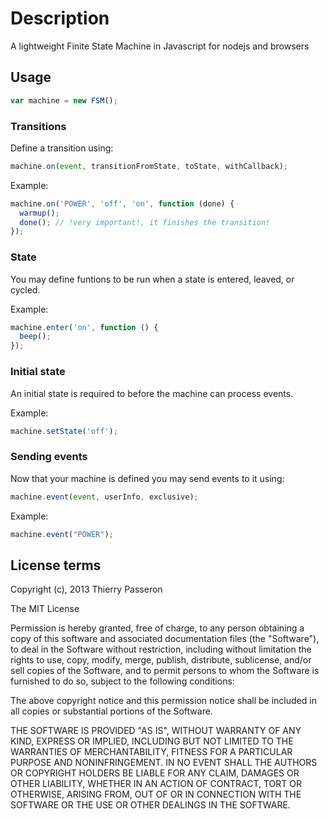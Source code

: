# Description

A lightweight Finite State Machine in Javascript for nodejs and browsers

## Usage

```js  
var machine = new FSM();
```

### Transitions

Define a transition using:
```js  
machine.on(event, transitionFromState, toState, withCallback);
```

Example:
```js  
machine.on('POWER', 'off', 'on', function (done) {
  warmup();
  done(); // !very important!, it finishes the transition!
});
```

### State

You may define funtions to be run when a state is entered, leaved, or cycled.

Example:
```js  
machine.enter('on', function () {
  beep();
});
```

### Initial state

An initial state is required to before the machine can process events.

Example:
```js  
machine.setState('off');
```


### Sending events

Now that your machine is defined you may send events to it using:

```js  
machine.event(event, userInfo, exclusive);
```

Example:
```js  
machine.event("POWER");
```


## License terms

Copyright (c), 2013 Thierry Passeron

The MIT License

Permission is hereby granted, free of charge, to any person obtaining a copy of this software and associated documentation files (the "Software"), to deal in the Software without restriction, including without limitation the rights to use, copy, modify, merge, publish, distribute, sublicense, and/or sell copies of the Software, and to permit persons to whom the Software is furnished to do so, subject to the following conditions:

The above copyright notice and this permission notice shall be included in all copies or substantial portions of the Software.

THE SOFTWARE IS PROVIDED "AS IS", WITHOUT WARRANTY OF ANY KIND, EXPRESS OR IMPLIED, INCLUDING BUT NOT LIMITED TO THE WARRANTIES OF MERCHANTABILITY, FITNESS FOR A PARTICULAR PURPOSE AND NONINFRINGEMENT. IN NO EVENT SHALL THE AUTHORS OR COPYRIGHT HOLDERS BE LIABLE FOR ANY CLAIM, DAMAGES OR OTHER LIABILITY, WHETHER IN AN ACTION OF CONTRACT, TORT OR OTHERWISE, ARISING FROM, OUT OF OR IN CONNECTION WITH THE SOFTWARE OR THE USE OR OTHER DEALINGS IN THE SOFTWARE.